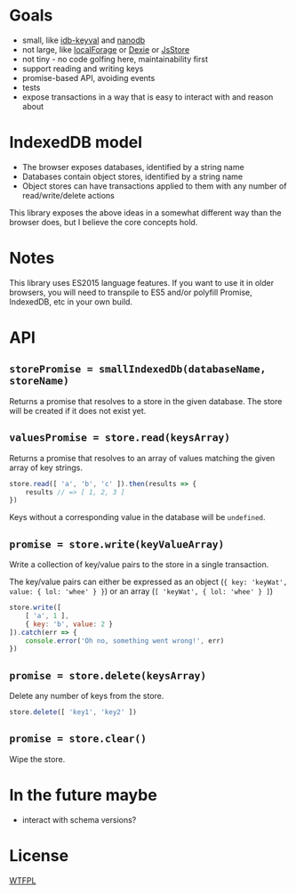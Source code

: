 # Goals

- small, like [idb-keyval](https://github.com/jakearchibald/idb-keyval) and [nanodb](https://github.com/lrlna/nanoidb)
- not large, like [localForage](https://github.com/localForage/localForage/blob/master/src/localforage.js) or [Dexie](https://github.com/dfahlander/Dexie.js/blob/master/src/Dexie.js) or [JsStore](https://github.com/ujjwalguptaofficial/JsStore/blob/master/Code/JsStore/JsStoreInstance.ts)
- not tiny - no code golfing here, maintainability first
- support reading and writing keys
- promise-based API, avoiding events
- tests
- expose transactions in a way that is easy to interact with and reason about

# IndexedDB model

- The browser exposes databases, identified by a string name
- Databases contain object stores, identified by a string name
- Object stores can have transactions applied to them with any number of read/write/delete actions

This library exposes the above ideas in a somewhat different way than the browser does, but I believe the core concepts hold.

# Notes

This library uses ES2015 language features.  If you want to use it in older browsers, you will need to transpile to ES5 and/or polyfill Promise, IndexedDB, etc in your own build.

# API

## `storePromise = smallIndexedDb(databaseName, storeName)`

Returns a promise that resolves to a store in the given database.  The store will be created if it does not exist yet.

## `valuesPromise = store.read(keysArray)`

Returns a promise that resolves to an array of values matching the given array of key strings.

```js
store.read([ 'a', 'b', 'c' ]).then(results => {
	results // => [ 1, 2, 3 ]
})
```

Keys without a corresponding value in the database will be `undefined`.

## `promise = store.write(keyValueArray)`

Write a collection of key/value pairs to the store in a single transaction.

The key/value pairs can either be expressed as an object (`{ key: 'keyWat', value: { lol: 'whee' } }`) or an array (`[ 'keyWat', { lol: 'whee' } ]`)


```js
store.write([
	[ 'a', 1 ],
	{ key: 'b', value: 2 }
]).catch(err => {
	console.error('Oh no, something went wrong!', err)
})
```

## `promise = store.delete(keysArray)`

Delete any number of keys from the store.

```js
store.delete([ 'key1', 'key2' ])
```

## `promise = store.clear()`

Wipe the store.

# In the future maybe

- interact with schema versions?

# License

[WTFPL](http://wtfpl2.com)
